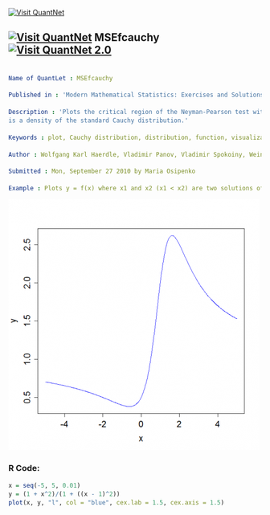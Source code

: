 
[<img src="https://github.com/QuantLet/Styleguide-and-FAQ/blob/master/pictures/banner.png" width="888" alt="Visit QuantNet">](http://quantlet.de/)

## [<img src="https://github.com/QuantLet/Styleguide-and-FAQ/blob/master/pictures/qloqo.png" alt="Visit QuantNet">](http://quantlet.de/) **MSEfcauchy** [<img src="https://github.com/QuantLet/Styleguide-and-FAQ/blob/master/pictures/QN2.png" width="60" alt="Visit QuantNet 2.0">](http://quantlet.de/)

```yaml

Name of QuantLet : MSEfcauchy

Published in : 'Modern Mathematical Statistics: Exercises and Solutions'

Description : 'Plots the critical region of the Neyman-Pearson test within a specific interval if p
is a density of the standard Cauchy distribution.'

Keywords : plot, Cauchy distribution, distribution, function, visualization

Author : Wolfgang Karl Haerdle, Vladimir Panov, Vladimir Spokoiny, Weining Wang

Submitted : Mon, September 27 2010 by Maria Osipenko

Example : Plots y = f(x) where x1 and x2 (x1 < x2) are two solutions of the quadratic equation.

```

![Picture1](plot.png)


### R Code:
```r
x = seq(-5, 5, 0.01)
y = (1 + x^2)/(1 + ((x - 1)^2))
plot(x, y, "l", col = "blue", cex.lab = 1.5, cex.axis = 1.5) 

```
